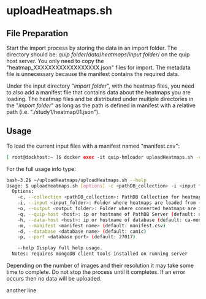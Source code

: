 # uploadHeatmaps.sh

## File Preparation

Start the import process by storing the data in an import folder.  The directory should be: _quip folder_/_data_/_heatmaps_/_input folder_/ on the quip host server.  You only need to copy the "heatmap_XXXXXXXXXXXXXXXXXX.json" files for import.  The metadata file is unnecessary because the manifest contains the required data.

Under the input directory "_import folder_", with the heatmap files, you need to also add a manifest file that contains data about the heatmaps you are loading.  The heatmap files and be distributed under multiple directories in the "_import folder_" as long as the path is defined in manifest with a relative path (i.e. "./study1/heatmap01.json").

## Usage

To load the current input files with a manifest named "manifest.csv":

```bash
[ root@dockhost:~ ]$ docker exec -it quip-hmloader uploadHeatmaps.sh -c <PathDB Collection>  -i <input folder> -o <output folder> [options]
```

For the full usage info type:

```bash
bash-3.2$ ~/uploadHeatmaps/uploadHeatmaps.sh --help
Usage: $ uploadHeatmaps.sh [options] -c <pathDB_collection> -i <input folder> -o <output folder>
  Options:
    -c, --collection <pathDB_collection>: PathDB Collection for heatmaps (*this parameter required)
    -i, --input <input_folder>: Folder where heatmaps are loaded from (*this parameter required)
    -o, --output <output_folder>: Folder where converted heatmaps are imported from (*this parameter required)
    -q, --quip-host <host>: ip or hostname of PathDB Server (default: quip-pathdb)
    -h, --data-host <host>: ip or hostname of database (default: ca-mongo)
    -m, --manifest <manifest name> (default: manifest.csv)
    -d, --database <database name> (default: camic)
    -p, --port <database port> (default: 27017)

    --help Display full help usage.
  Notes: requires mongoDB client tools installed on running server
```

Depending on the number of images and their resolution it may take some time to complete.  Do not stop the process until it completes.  If an error occurs then no data will be uploaded.

another line
